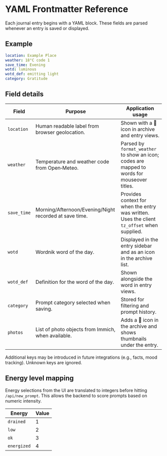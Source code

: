 # YAML Frontmatter Reference

Each journal entry begins with a YAML block. These fields are parsed whenever an entry is saved or displayed.

## Example

```yaml
location: Example Place
weather: 18°C code 1
save_time: Evening
wotd: luminous
wotd_def: emitting light
category: Gratitude
```

## Field details

| Field | Purpose | Application usage |
| ----- | ------- | ----------------- |
| `location` | Human readable label from browser geolocation. | Shown with a 📍 icon in archive and entry views. |
| `weather` | Temperature and weather code from Open‑Meteo. | Parsed by `format_weather` to show an icon; codes are mapped to words for mouseover titles. |
| `save_time` | Morning/Afternoon/Evening/Night recorded at save time. | Provides context for when the entry was written. Uses the client `tz_offset` when supplied. |
| `wotd` | Wordnik word of the day. | Displayed in the entry sidebar and as an icon in the archive list. |
| `wotd_def` | Definition for the word of the day. | Shown alongside the word in entry views. |
| `category` | Prompt category selected when saving. | Stored for filtering and prompt history. |
| `photos` | List of photo objects from Immich, when available. | Adds a 📸 icon in the archive and shows thumbnails under the entry. |

Additional keys may be introduced in future integrations (e.g., facts, mood tracking). Unknown keys are ignored.

## Energy level mapping

Energy selections from the UI are translated to integers before hitting `/api/new_prompt`.
This allows the backend to score prompts based on numeric intensity.

| Energy | Value |
| ------ | ----- |
| `drained` | 1 |
| `low` | 2 |
| `ok` | 3 |
| `energized` | 4 |
